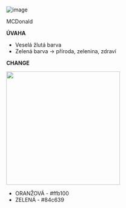 ###
![image](https://github.com/gyarab/2023_wa_sa_brnak/assets/100611982/0b5f1cb9-7c38-4c1d-9987-d470c7ef489e](https://www.google.com/url?sa=i&url=https%3A%2F%2Fwww.facebook.com%2FMcDonalds.CZ%2F&psig=AOvVaw0ZZ7gbDTH6LN63sI3vw0_9&ust=1696662407047000&source=images&cd=vfe&opi=89978449&ved=0CA8QjRxqFwoTCLC-kJbu4IEDFQAAAAAdAAAAABAI))

MCDonald

**ÚVAHA**

- Veselá žlutá barva 
- Zelená barva -> příroda, zelenina, zdraví


**CHANGE**

<img src="https://st2.depositphotos.com/16030310/43064/v/1600/depositphotos_430649154-stock-illustration-initial-letter-logo-company-name.jpg" width = "300" height="300">

- ORANŽOVÁ - #ffb100
- ZELENÁ - #84c639
###
